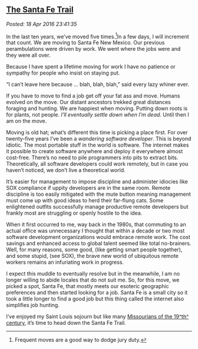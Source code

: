  
[The Santa Fe Trail](https://bakerjd99.wordpress.com/2016/04/18/the-santa-fe-trail/)
----------------------------------------------------------------------

*Posted: 18 Apr 2016 23:41:35*

In the last ten years, we’ve moved five times.[^5241a]In a few days, I will
increment that count. We are moving to Santa Fe New Mexico. Our previous
perambulations were driven by work. We went where the jobs were and they
were all over.

Because I have spent a lifetime moving for work I have no patience or
sympathy for people who insist on staying put.

“I can’t leave here because … blah, blah, blah,” said every lazy whiner
ever.

If you have to move to find a job get off your fat ass and move. Humans
evolved on the move. Our distant ancestors trekked great distances
foraging and hunting. We are happiest when moving. Putting down roots is
for plants, not people. *I’ll eventually settle down when I’m dead.*
Until then I am on the move.

Moving is old hat; what’s different this time is picking a place first.
For over twenty-five years I’ve been a *wandering software developer*.
This is beyond idiotic. The most portable stuff in the world is
software. The internet makes it possible to create software anywhere and
deploy it everywhere almost cost-free. There’s no need to pile
programmers into pits to extract bits. Theoretically, all software
developers could work remotely, but in case you haven’t noticed, we
don’t live a theoretical world.

It’s easier for management to impose discipline and administer idiocies
like SOX compliance if uppity developers are in the same room. Remote
discipline is too easily mitigated with the mute button meaning
management must come up with good ideas to herd their far-flung cats.
Some enlightened outfits successfully manage productive remote
developers but frankly most are struggling or openly hostile to the
idea.

When it first occurred to me, way back in the 1980s, that commuting to
an actual office was unnecessary I thought that within a decade or two
most software development organizations would embrace remote work. The
cost savings and enhanced access to global talent seemed like total
no-brainers. Well, for many reasons, some good, (like getting smart
people together), and some stupid, (see SOX), the brave new world of
ubiquitous remote workers remains an infuriating work in progress.

I expect this muddle to eventually resolve but in the meanwhile, I am no
longer willing to abide locales that do not suit me. So, for this move,
we picked a spot, Santa Fe, that mostly meets our esoteric geographic
preferences and then started looking for a job. Santa Fe is a small city
so it took a little longer to find a good job but this thing called the
internet also simplifies job hunting.

I’ve enjoyed my Saint Louis sojourn but like many [Missourians of the
19^th^
century](https://earthstonestation.com/2012/08/30/santa-fe-trail-diary-of-susan-magoffin/),
it’s time to head down the Santa Fe Trail.

[^5241a]: Frequent moves are a good way to dodge jury duty.
